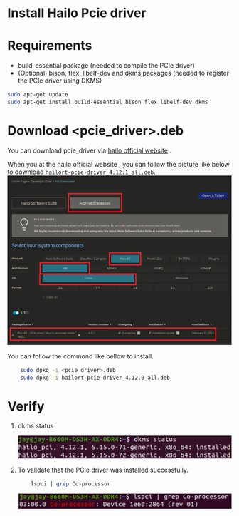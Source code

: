 # Install Hailo Pcie driver

# Requirements
* build-essential package (needed to compile the PCIe driver)
* (Optional) bison, flex, libelf-dev and dkms packages (needed to register the PCIe driver using DKMS)
```bash
sudo apt-get update
sudo apt-get install build-essential bison flex libelf-dev dkms
```
# Download <pcie_driver>.deb
You can download pcie_driver via [hailo official website](https://hailo.ai/developer-zone/sw-downloads/) . 

When you at the hailo official website , you can follow the picture like below to download `hailort-pcie-driver_4.12.1_all.deb`.  
![](./images/download_guide.png) 

You can follow the commond like bellow to install. 
```bash
    sudo dpkg -i <pcie_driver>.deb
    sudo dpkg -i hailort-pcie-driver_4.12.0_all.deb
```

# Verify

1. dkms status   

    ![](./images/hailo_install_verify2.png) 
    
2. To validate that the PCIe driver was installed successfully.
    ```bash
        lspci | grep Co-processor
    ```
    ![](./images/hailo_install_verify.png) 
